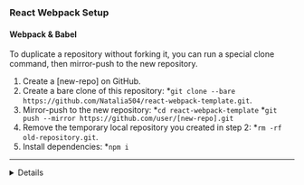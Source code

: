 ### React Webpack Setup
#### Webpack & Babel
To duplicate a repository without forking it, you can run a special clone command, then mirror-push to the new repository.
1. Create a [new-repo] on GitHub.
2. Create a bare clone of this repository: 
*`git clone --bare https://github.com/Natalia504/react-webpack-template.git`. 
3. Mirror-push to the new repository: 
*`cd react-webpack-template` 
*`git push --mirror https://github.com/user/[new-repo].git`
4. Remove the temporary local repository you created in step 2: 
*`rm -rf old-repository.git`.
5. Install dependencies: *`npm i`

- - - - 
<details>
    <summary>Details</summary>
    <p>

`npm init`
`npm i --save react react-dom`
`npm i --save-dev babel-core babel-loader babel-preset-react`
`npm i --save-dev webpack webpack-dev-server html-webpack-plugin`

### Configure Webpack
Create *webpack.config.js* in the root of your project.
Webpack needs to know three things:
1. What JavaScript file it should transform (i.e. entry point);
2. Which transformations it should use on that file (i.e. module);
3. Where the new, transformed file should go (i.e. output);

```javascript 
var path = require('path');
var HtmlWebpackPlugin = require('html-webpack-plugin');

module.exports = {
  entry: './src/index.js',
  output: {
    path: path.resolve(__dirname, 'dist'),
    filename: 'index_bundle.js'
  },
  module: {
    rules: [
      { test: /\.(js)$/, exclude: /node_modules/, use: 'babel-loader' },
      { test: /\.css$/, use: [ 'style-loader', 'css-loader' ]}
    ]
  },
  plugins: [
    new HtmlWebpackPlugin({
      template: 'src/index.html'
    })
  ], 
  mode: process.env.NODE_ENV === 'production' ? 'production' : 'development'

};
```
</p>
</details>